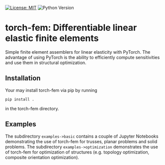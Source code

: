 [![License: MIT](https://img.shields.io/badge/License-MIT-yellow.svg)](https://opensource.org/licenses/MIT)
![Python Version](https://img.shields.io/python/required-version-toml?tomlFilePath=https%3A%2F%2Fraw.githubusercontent.com%2Fmeyer-nils%2Ftorch-fem%2Fmain%2Fpyproject.toml)


# torch-fem: Differentiable linear elastic finite elements

Simple finite element assemblers for linear elasticity with PyTorch. The advantage of using PyTorch is the ability to efficiently compute sensitivities and use them in structural optimization. 

## Installation
Your may install torch-fem via pip by running
```
pip install .
```
in the torch-fem directory.

## Examples
The subdirectory `examples->basic` contains a couple of Jupyter Notebooks demonstrating the use of torch-fem for trusses, planar problems and solid problems. The subdirectory `examples->optimization` demonstrates the use of torch-fem for optimization of structures (e.g. topology optimization, composite orientation optimization).
